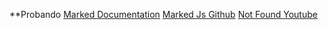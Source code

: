 **Probando
[Marked Documentation](https://marked.js.org/#/CONTRIBUTING.md#test-early-often-and-everything)
[Marked Js Github](https://github.com/markedjs/marked)
[Not Found Youtube](http://w.youtubeom)